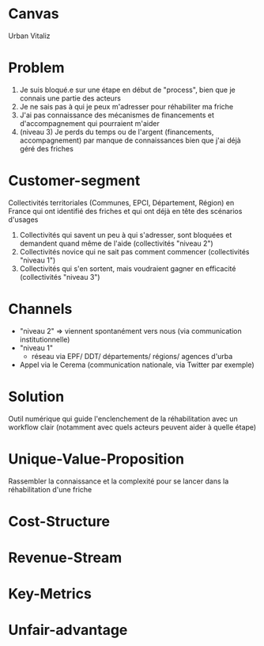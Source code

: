 # Canvas
Urban Vitaliz

# Problem

1. Je suis bloqué.e sur une étape en début de "process", bien que je connais une partie des acteurs
2. Je ne sais pas à qui je peux m'adresser pour réhabiliter ma friche
3. J'ai pas connaissance des mécanismes de financements et d'accompagnement qui pourraient m'aider
4. (niveau 3) Je perds du temps ou de l'argent (financements, accompagnement) par manque de connaissances bien que j'ai déjà géré des friches

<!--

- Est-ce qu'il faut chercher à aider les collectivités une fois que l'usage est arrête ou est-ce qu'on se laisse le droit de réinterrorger l'usage ?
- Est-ce qu'il y a matière à flécher des acteurs en amont du choix d'usage ?

-->

# Customer-segment

Collectivités territoriales (Communes, EPCI, Département, Région) en France qui ont identifié des friches et qui ont déjà en tête des scénarios d'usages

1. Collectivités qui savent un peu à qui s'adresser, sont bloquées et demandent quand même de l'aide (collectivités "niveau 2")
2. Collectivités novice qui ne sait pas comment commencer (collectivités "niveau 1")
3. Collectivités qui s'en sortent, mais voudraient gagner en efficacité (collectivités "niveau 3")


# Channels

- "niveau 2" => viennent spontanément vers nous (via communication institutionnelle)
- "niveau 1"
    - réseau via EPF/ DDT/ départements/ régions/ agences d'urba
- Appel via le Cerema (communication nationale, via Twitter par exemple)


# Solution

Outil numérique qui guide l'enclenchement de la réhabilitation avec un workflow clair (notamment avec quels acteurs peuvent aider à quelle étape)


# Unique-Value-Proposition

Rassembler la connaissance et la complexité pour se lancer dans la réhabilitation d'une friche


# Cost-Structure


# Revenue-Stream


# Key-Metrics


# Unfair-advantage

